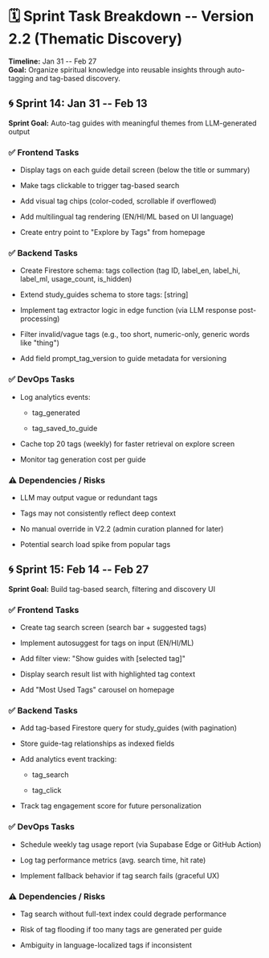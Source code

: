 # **🗓 Sprint Task Breakdown -- Version 2.2 (Thematic Discovery)**

**Timeline:** Jan 31 -- Feb 27\
**Goal:** Organize spiritual knowledge into reusable insights through
auto-tagging and tag-based discovery.

## **🌀 Sprint 14: Jan 31 -- Feb 13**

**Sprint Goal:** Auto-tag guides with meaningful themes from
LLM-generated output

### **✅ Frontend Tasks**

- Display tags on each guide detail screen (below the title or summary)

- Make tags clickable to trigger tag-based search

- Add visual tag chips (color-coded, scrollable if overflowed)

- Add multilingual tag rendering (EN/HI/ML based on UI language)

- Create entry point to \"Explore by Tags\" from homepage

### **✅ Backend Tasks**

- Create Firestore schema: tags collection (tag ID, label_en, label_hi,
  label_ml, usage_count, is_hidden)

- Extend study_guides schema to store tags: \[string\]

- Implement tag extractor logic in edge function (via LLM response
  post-processing)

- Filter invalid/vague tags (e.g., too short, numeric-only, generic
  words like \"thing\")

- Add field prompt_tag_version to guide metadata for versioning

### **✅ DevOps Tasks**

- Log analytics events:

  - tag_generated

  - tag_saved_to_guide

- Cache top 20 tags (weekly) for faster retrieval on explore screen

- Monitor tag generation cost per guide

### **⚠️ Dependencies / Risks**

- LLM may output vague or redundant tags

- Tags may not consistently reflect deep context

- No manual override in V2.2 (admin curation planned for later)

- Potential search load spike from popular tags

## **🌀 Sprint 15: Feb 14 -- Feb 27**

**Sprint Goal:** Build tag-based search, filtering and discovery UI

### **✅ Frontend Tasks**

- Create tag search screen (search bar + suggested tags)

- Implement autosuggest for tags on input (EN/HI/ML)

- Add filter view: \"Show guides with \[selected tag\]\"

- Display search result list with highlighted tag context

- Add \"Most Used Tags\" carousel on homepage

### **✅ Backend Tasks**

- Add tag-based Firestore query for study_guides (with pagination)

- Store guide-tag relationships as indexed fields

- Add analytics event tracking:

  - tag_search

  - tag_click

- Track tag engagement score for future personalization

### **✅ DevOps Tasks**

- Schedule weekly tag usage report (via Supabase Edge or GitHub Action)

- Log tag performance metrics (avg. search time, hit rate)

- Implement fallback behavior if tag search fails (graceful UX)

### **⚠️ Dependencies / Risks**

- Tag search without full-text index could degrade performance

- Risk of tag flooding if too many tags are generated per guide

- Ambiguity in language-localized tags if inconsistent
